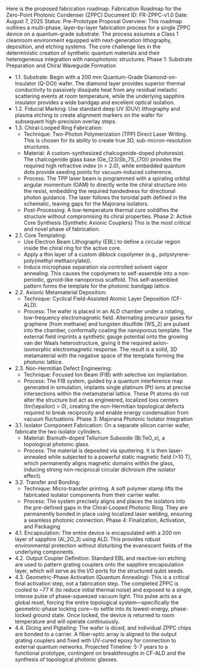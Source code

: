 Here is the proposed fabrication roadmap.
Fabrication Roadmap for the Zero-Point Photonic Condenser (ZPPC)
Document ID: FR-ZPPC-v1.0
Date: August 7, 2025
Status: Pre-Prototype Proposal
Overview:
This roadmap outlines a multi-phase, layer-by-layer fabrication process for a single ZPPC device on a quantum-grade substrate. The process assumes a Class 1 cleanroom environment equipped with next-generation lithography, deposition, and etching systems. The core challenge lies in the deterministic creation of synthetic quantum materials and their heterogeneous integration with nanophotonic structures.
Phase 1: Substrate Preparation and Chiral Waveguide Formation
 * 1.1. Substrate: Begin with a 200 mm Quantum-Grade Diamond-on-Insulator (Q-DOI) wafer. The diamond layer provides superior thermal conductivity to passively dissipate heat from any residual inelastic scattering events at room temperature, while the underlying sapphire insulator provides a wide bandgap and excellent optical isolation.
 * 1.2. Fiducial Marking: Use standard deep UV (DUV) lithography and plasma etching to create alignment markers on the wafer for subsequent high-precision overlay steps.
 * 1.3. Chiral-Looped Ring Fabrication:
   * Technique: Two-Photon Polymerization (TPP) Direct Laser Writing. This is chosen for its ability to create true 3D, sub-micron-resolution structures.
   * Material: A custom-synthesized chalcogenide-doped photoresist. The chalcogenide glass base (Ge_{23}Sb_7S_{70}) provides the required high refractive index (n > 2.0), while embedded quantum dots provide seeding points for vacuum-induced coherence.
   * Process: The TPP laser beam is programmed with a spiraling orbital angular momentum (OAM) to directly write the chiral structure into the resist, embedding the required handedness for directional photon guidance. The laser follows the toroidal path defined in the schematic, leaving gaps for the Majorana isolators.
   * Post-Processing: A low-temperature thermal cure solidifies the structure without compromising its chiral properties.
Phase 2: Active Core Synthesis (Synthetic Axionic Couplers)
This is the most critical and novel phase of fabrication.
 * 2.1. Core Templating:
   * Use Electron Beam Lithography (EBL) to define a circular region inside the chiral ring for the active core.
   * Apply a thin layer of a custom diblock copolymer (e.g., polystyrene-poly(methyl methacrylate)).
   * Induce microphase separation via controlled solvent vapor annealing. This causes the copolymers to self-assemble into a non-periodic, gyroid-like nanoporous scaffold. This self-assembled pattern forms the template for the photonic bandgap lattice.
 * 2.2. Axionic Metamaterial Deposition:
   * Technique: Cyclical Field-Assisted Atomic Layer Deposition (CF-ALD).
   * Process: The wafer is placed in an ALD chamber under a rotating, low-frequency electromagnetic field. Alternating precursor gases for graphene (from methane) and tungsten disulfide (WS_2) are pulsed into the chamber, conformally coating the nanoporous template. The external field imprints a synthetic gauge potential onto the growing van der Waals heterostructure, giving it the required axion-isomorphic electromagnetic response. The result is a solid, 3D metamaterial with the negative space of the template forming the photonic lattice.
 * 2.3. Non-Hermitian Defect Engineering:
   * Technique: Focused Ion Beam (FIB) with selective ion implantation.
   * Process: The FIB system, guided by a quantum interference map generated in simulation, implants single platinum (Pt) ions at precise intersections within the metamaterial lattice. These Pt atoms do not alter the structure but act as engineered, localized loss centers (Im(\epsilon) > 0), creating the non-Hermitian topological defects required to break reciprocity and enable energy condensation from vacuum fluctuations.
Phase 3: Majorana Photonic Isolator Integration
 * 3.1. Isolator Component Fabrication: On a separate silicon carrier wafer, fabricate the two isolator cylinders.
   * Material: Bismuth-doped Tellurium Suboxide (Bi:TeO_x), a topological photonic glass.
   * Process: The material is deposited via sputtering. It is then laser-annealed while subjected to a powerful static magnetic field (>10 T), which permanently aligns magnetic domains within the glass, inducing strong non-reciprocal circular dichroism (the isolator effect).
 * 3.2. Transfer and Bonding:
   * Technique: Micro-transfer printing. A soft polymer stamp lifts the fabricated isolator components from their carrier wafer.
   * Process: The system precisely aligns and places the isolators into the pre-defined gaps in the Chiral-Looped Photonic Ring. They are permanently bonded in place using localized laser welding, ensuring a seamless photonic connection.
Phase 4: Finalization, Activation, and Packaging
 * 4.1. Encapsulation: The entire device is encapsulated with a 200 nm layer of sapphire (Al_2O_3) using ALD. This provides robust environmental protection without disturbing the evanescent fields of the underlying components.
 * 4.2. Output Coupler Definition: Standard EBL and reactive-ion etching are used to pattern grating couplers onto the sapphire encapsulation layer, which will serve as the I/O ports for the structured qubit seeds.
 * 4.3. Geometric-Phase Activation (Quantum Annealing): This is a critical final activation step, not a fabrication step. The completed ZPPC is cooled to ~77 K (to reduce initial thermal noise) and exposed to a single, intense pulse of phase-squeezed vacuum light. This pulse acts as a global reset, forcing the entire topological system—specifically the geometric-phase locking core—to settle into its lowest-energy, phase-locked ground state. Once locked, the device is returned to room temperature and will operate continuously.
 * 4.4. Dicing and Pigtailing: The wafer is diced, and individual ZPPC chips are bonded to a carrier. A fiber-optic array is aligned to the output grating couplers and fixed with UV-cured epoxy for connection to external quantum networks.
Projected Timeline: 5-7 years to a functional prototype, contingent on breakthroughs in CF-ALD and the synthesis of topological photonic glasses.
